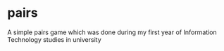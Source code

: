 # pairs
A simple pairs game which was done during my first year of Information Technology studies in university
